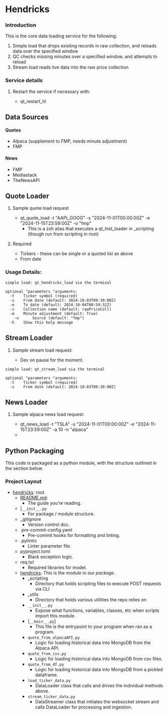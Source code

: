 # Hendricks

### Introduction

This is the core data loading service for the following:

1. Simple load that drops existing records in raw collection, and reloads data over the specified window
2. QC checks missing minutes over a specified window, and attempts to reload
3. Stream load reads live data into the raw price collection

### Service details

1. Restart the service if necessary with:

   - qt_restart_hl

## Data Sources

#### Quotes

- Alpaca (supplement to FMP, needs minute adjustment)
- FMP

#### News

- FMP
- Mediastack
- TheNewsAPI

## Quote Loader

1. Sample quote load request

   - qt_quote_load -t "AAPL,GOOG" -s "2024-11-01T00:00:00Z" -e "2024-11-15T23:59:00Z" -o "fmp"
       - This is a zsh alias that executes a qt_hist_loader in _scripting (though run from scripting in root)
2. Required

   - Tickers - these can be single or a quoted list as above
   - From date

### Usage Details:

```
simple load: qt_hendricks_load via the terminal

optional "parameters "arguments:
  -t    Ticker symbol (required)
  -s    From date (default: 2024-10-03T09:30:00Z)
  -e    To date (default: 2024-10-04T00:59:32Z)
  -c    Collection name (default: rawPriceColl)
  -m    Minute adjustment (default: True)
	-o		Source (default: "fmp")
  -h    Show this help message
```

## Stream Loader

1. Sample stream load request:

   - Dev on pause for the moment.

```
simple load: qt_stream_load via the terminal
  
optional "parameters "arguments:
  -t    Ticker symbol (required)
  -s    From date (default: 2024-10-03T09:30:00Z)
```

## News Loader

1. Sample alpaca news load request:

   - qt_news_load -t "TSLA" -s "2024-11-01T00:00:00Z" -e "2024-11-15T23:59:00Z" -a 10 -n "alpaca"
   - 

## Python Packaging

This code is packaged as a python module, with the structure outlined in the section below.

### Project Layout

- [hendricks](collectability_model): root.
    - [README.md](README.md):
        - The guide you're reading.
    - [`__init__.py`
        - For package / module structure.
    - [`.`](lab1/init.py)gitignore
        - Version control doc.
    - .pre-commit-config.yaml
        - Pre-commit hooks for formatting and linting.
    - .pylintrc
        - Linter parameter file.
    - pyproject.toml
        - Black exception logic.
    - req.txt
        - Required libraries for model.
    - [hendricks](.): This is the *module* in our *package*.
        - _scripting
            - Directory that holds scripting files to execute POST requests via CLI
        - _utils
            - Directory that holds various utilities the repo relies on
        - `__init__.py`
            - Expose what functions, variables, classes, etc when scripts import this module.
        - [`__main__.py`]
            - This file is the entrypoint to your program when ran as a program.
        - `quote_from_alpacaAPI.py`
            - Logic for loading historical data into MongoDB from the Alpaca API.
        - `quote_from_csv.py`
            - Logic for loading historical data into MongoDB from csv files.
        - `quote_from_df.py`
            - Logic for loading historical data into MongoDB from a pickled dataframe.
        - `load_ticker_data.py`
            - DataLoader class that calls and drives the individual methods above.
        - `stream_ticker_data.py`
            - DataStreamer class that initiates the websocket stream and calls DataLoader for processing and ingestion.